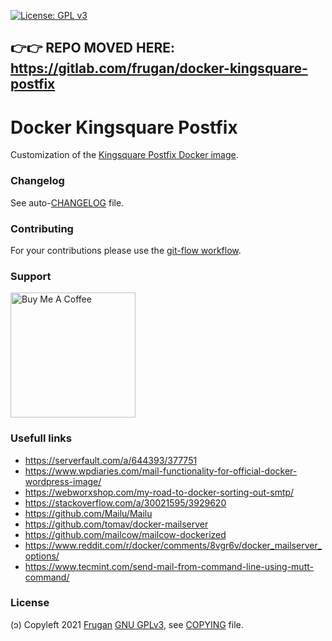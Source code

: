 [![License: GPL v3](https://img.shields.io/badge/License-GPLv3-blue.svg)](https://www.gnu.org/licenses/gpl-3.0)

## :point_right::point_right: REPO MOVED HERE: https://gitlab.com/frugan/docker-kingsquare-postfix

# Docker Kingsquare Postfix

Customization of the [Kingsquare Postfix Docker image](https://github.com/kingsquare/docker-postfix).

### Changelog

See auto-[CHANGELOG](CHANGELOG.md) file.

### Contributing

For your contributions please use the [git-flow workflow](https://danielkummer.github.io/git-flow-cheatsheet/).

### Support

<!-- 
https://www.buymeacoffee.com/brand 
https://stackoverflow.com/a/26138535/3929620
https://github.com/nrobinson2000/donate-bitcoin
https://bitcoin.stackexchange.com/a/48744
https://github.com/KristinitaTest/KristinitaTest.github.io/blob/master/donate/Bitcoin-Protocol-Markdown.md
-->
[<img src="https://cdn.buymeacoffee.com/buttons/v2/default-yellow.png" width="200" alt="Buy Me A Coffee">](https://buymeacoff.ee/frugan)

### Usefull links

- https://serverfault.com/a/644393/377751
- https://www.wpdiaries.com/mail-functionality-for-official-docker-wordpress-image/
- https://webworxshop.com/my-road-to-docker-sorting-out-smtp/
- https://stackoverflow.com/a/30021595/3929620
- https://github.com/Mailu/Mailu
- https://github.com/tomav/docker-mailserver
- https://github.com/mailcow/mailcow-dockerized
- https://www.reddit.com/r/docker/comments/8vgr6v/docker_mailserver_options/
- https://www.tecmint.com/send-mail-from-command-line-using-mutt-command/

### License

(ɔ) Copyleft 2021 [Frugan](https://about.me/frugan)
[GNU GPLv3](https://choosealicense.com/licenses/gpl-3.0/), see [COPYING](COPYING) file.
